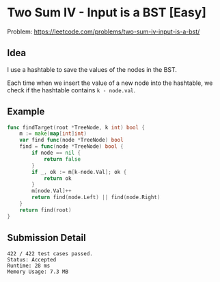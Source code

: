 # Two Sum IV - Input is a BST [Easy]

Problem: https://leetcode.com/problems/two-sum-iv-input-is-a-bst/

## Idea

I use a hashtable to save the values of the nodes in the BST.

Each time when we insert the value of a new node into the hashtable, we check if the hashtable contains `k - node.val`.

## Example

```go
func findTarget(root *TreeNode, k int) bool {
	m := make(map[int]int)
	var find func(node *TreeNode) bool
	find = func(node *TreeNode) bool {
		if node == nil {
			return false
		}
		if _, ok := m[k-node.Val]; ok {
			return ok
		}
		m[node.Val]++
		return find(node.Left) || find(node.Right)
	}
	return find(root)
}
```

## Submission Detail

```
422 / 422 test cases passed.
Status: Accepted
Runtime: 28 ms
Memory Usage: 7.3 MB
```
